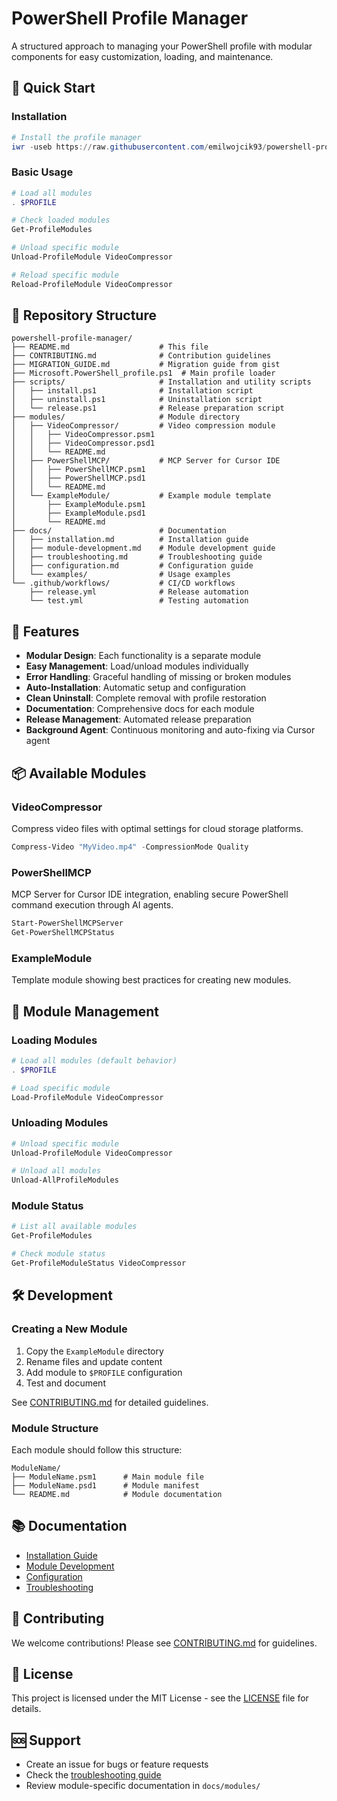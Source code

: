 # PowerShell Profile Manager

A structured approach to managing your PowerShell profile with modular components for easy customization, loading, and maintenance.

## 🚀 Quick Start

### Installation

```powershell
# Install the profile manager
iwr -useb https://raw.githubusercontent.com/emilwojcik93/powershell-profile-manager/main/scripts/install.ps1 | iex
```

### Basic Usage

```powershell
# Load all modules
. $PROFILE

# Check loaded modules
Get-ProfileModules

# Unload specific module
Unload-ProfileModule VideoCompressor

# Reload specific module
Reload-ProfileModule VideoCompressor
```

## 📁 Repository Structure

```
powershell-profile-manager/
├── README.md                    # This file
├── CONTRIBUTING.md              # Contribution guidelines
├── MIGRATION_GUIDE.md           # Migration guide from gist
├── Microsoft.PowerShell_profile.ps1  # Main profile loader
├── scripts/                     # Installation and utility scripts
│   ├── install.ps1              # Installation script
│   ├── uninstall.ps1            # Uninstallation script
│   └── release.ps1              # Release preparation script
├── modules/                     # Module directory
│   ├── VideoCompressor/         # Video compression module
│   │   ├── VideoCompressor.psm1
│   │   ├── VideoCompressor.psd1
│   │   └── README.md
│   ├── PowerShellMCP/           # MCP Server for Cursor IDE
│   │   ├── PowerShellMCP.psm1
│   │   ├── PowerShellMCP.psd1
│   │   └── README.md
│   └── ExampleModule/           # Example module template
│       ├── ExampleModule.psm1
│       ├── ExampleModule.psd1
│       └── README.md
├── docs/                        # Documentation
│   ├── installation.md          # Installation guide
│   ├── module-development.md    # Module development guide
│   ├── troubleshooting.md       # Troubleshooting guide
│   ├── configuration.md         # Configuration guide
│   └── examples/                # Usage examples
└── .github/workflows/           # CI/CD workflows
    ├── release.yml              # Release automation
    └── test.yml                 # Testing automation
```

## 🎯 Features

- **Modular Design**: Each functionality is a separate module
- **Easy Management**: Load/unload modules individually
- **Error Handling**: Graceful handling of missing or broken modules
- **Auto-Installation**: Automatic setup and configuration
- **Clean Uninstall**: Complete removal with profile restoration
- **Documentation**: Comprehensive docs for each module
- **Release Management**: Automated release preparation
- **Background Agent**: Continuous monitoring and auto-fixing via Cursor agent

## 📦 Available Modules

### VideoCompressor
Compress video files with optimal settings for cloud storage platforms.

```powershell
Compress-Video "MyVideo.mp4" -CompressionMode Quality
```

### PowerShellMCP
MCP Server for Cursor IDE integration, enabling secure PowerShell command execution through AI agents.

```powershell
Start-PowerShellMCPServer
Get-PowerShellMCPStatus
```

### ExampleModule
Template module showing best practices for creating new modules.

## 🔧 Module Management

### Loading Modules
```powershell
# Load all modules (default behavior)
. $PROFILE

# Load specific module
Load-ProfileModule VideoCompressor
```

### Unloading Modules
```powershell
# Unload specific module
Unload-ProfileModule VideoCompressor

# Unload all modules
Unload-AllProfileModules
```

### Module Status
```powershell
# List all available modules
Get-ProfileModules

# Check module status
Get-ProfileModuleStatus VideoCompressor
```

## 🛠️ Development

### Creating a New Module

1. Copy the `ExampleModule` directory
2. Rename files and update content
3. Add module to `$PROFILE` configuration
4. Test and document

See [CONTRIBUTING.md](CONTRIBUTING.md) for detailed guidelines.

### Module Structure

Each module should follow this structure:
```
ModuleName/
├── ModuleName.psm1      # Main module file
├── ModuleName.psd1      # Module manifest
└── README.md            # Module documentation
```

## 📚 Documentation

- [Installation Guide](docs/installation.md)
- [Module Development](docs/module-development.md)
- [Configuration](docs/configuration.md)
- [Troubleshooting](docs/troubleshooting.md)

## 🤝 Contributing

We welcome contributions! Please see [CONTRIBUTING.md](CONTRIBUTING.md) for guidelines.

## 📄 License

This project is licensed under the MIT License - see the [LICENSE](LICENSE) file for details.

## 🆘 Support

- Create an issue for bugs or feature requests
- Check the [troubleshooting guide](docs/troubleshooting.md)
- Review module-specific documentation in `docs/modules/`

